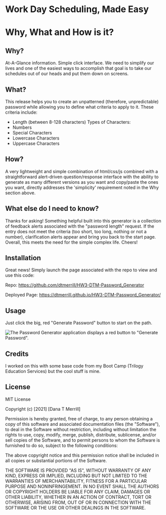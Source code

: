 # Work Day Scheduling, Made Easy

# Why, What and How is it?


## Why?
At-A-Glance information. Simple click interface. We need to simplify our lives and one of the easiest ways to accomplish that goal is to take our schedules out of our heads and put them down on screens.


## What?
This release helps you to create an unpatterned (therefore, unpredictable) password while allowing you to define what criteria to apply to it. These criteria include:
- Length (between 8-128 characters)
Types of Characters:
- Numbers
- Special Characters
- Lowercase Characters
- Uppercase Characters


## How?
A very lightweight and simple combination of html/css/js combined with a straightforward alert-driven question/response interface with the ability to generate as many different versions as you want and copy/paste the ones you want, directly addresses the 'simplicity' requirement noted in the Why section above.


## What else do I need to know?
Thanks for asking! Something helpful built into this generator is a collection of feedback alerts associated with the "password length" request. If the entry does not meet the criteria (too short, too long, nothing or not a number), clarification alerts appear and bring you back to the start page. Overall, this meets the need for the simple complex life. Cheers!

## Installation
Great news! Simply launch the page associated with the repo to view and use this code:

Repo:  https://github.com/dtmerrill/HW3-DTM-Password_Generator

Deployed Page:  https://dtmerrill.github.io/HW3-DTM-Password_Generator/

## Usage

Just click the big, red "Generate Password" button to start on the path.

![The Password Generator application displays a red button to "Generate Password".](./Assets/03-javascript-homework-demo.png)



## Credits
I worked on this with some base code from my Boot Camp (Trilogy Education Services) but the cool stuff is mine.

## License
MIT License

Copyright (c) [2021] [Dana T Merrill]

Permission is hereby granted, free of charge, to any person obtaining a copy
of this software and associated documentation files (the "Software"), to deal
in the Software without restriction, including without limitation the rights
to use, copy, modify, merge, publish, distribute, sublicense, and/or sell
copies of the Software, and to permit persons to whom the Software is
furnished to do so, subject to the following conditions:

The above copyright notice and this permission notice shall be included in all
copies or substantial portions of the Software.

THE SOFTWARE IS PROVIDED "AS IS", WITHOUT WARRANTY OF ANY KIND, EXPRESS OR
IMPLIED, INCLUDING BUT NOT LIMITED TO THE WARRANTIES OF MERCHANTABILITY,
FITNESS FOR A PARTICULAR PURPOSE AND NONINFRINGEMENT. IN NO EVENT SHALL THE
AUTHORS OR COPYRIGHT HOLDERS BE LIABLE FOR ANY CLAIM, DAMAGES OR OTHER
LIABILITY, WHETHER IN AN ACTION OF CONTRACT, TORT OR OTHERWISE, ARISING FROM,
OUT OF OR IN CONNECTION WITH THE SOFTWARE OR THE USE OR OTHER DEALINGS IN THE
SOFTWARE.
